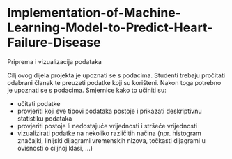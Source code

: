 # Implementation-of-Machine-Learning-Model-to-Predict-Heart-Failure-Disease
Priprema i vizualizacija podataka

Cilj ovog dijela projekta je upoznati se s podacima. Studenti trebaju pročitati odabrani članak
te preuzeti podatke koji su korišteni. Nakon toga potrebno je upoznati se s podacima.
Smjernice kako to učiniti su:
- učitati podatke
- provjeriti koji sve tipovi podataka postoje i prikazati deskriptivnu statistiku podataka
- provjeriti postoje li nedostajuće vrijednosti i stršeće vrijednosti
- vizualizirati podatke na nekoliko različitih načina (npr. histogram značajki, linijski
dijagrami vremenskih nizova, točkasti dijagrami u ovisnosti o ciljnoj klasi, …)

